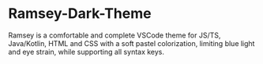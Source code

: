 # Ramsey-Dark-Theme
Ramsey is a comfortable and complete VSCode theme for JS/TS, Java/Kotlin, HTML and CSS with a soft pastel colorization, limiting blue light and eye strain, while supporting all syntax keys. 
